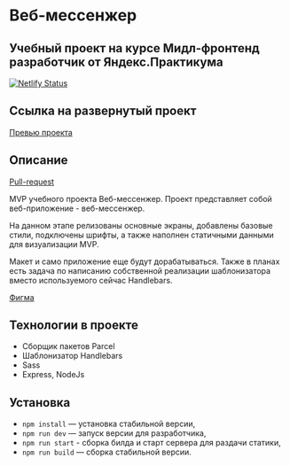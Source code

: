 # Веб-мессенжер
## Учебный проект на курсе Мидл-фронтенд разработчик от Яндекс.Практикума

[![Netlify Status](https://api.netlify.com/api/v1/badges/af26e999-afca-4a7f-8db3-4252e381bfb9/deploy-status)](https://app.netlify.com/sites/benevolent-fairy-61ee2e/deploys)

## Ссылка на развернутый проект

[Превью проекта](https://benevolent-fairy-61ee2e.netlify.app/)

## Описание

[Pull-request](https://github.com/solnishshka/middle.messenger.praktikum.yandex/pull/1)

MVP учебного проекта Веб-мессенжер. Проект представляет собой веб-приложение - веб-мессенжер.

На данном этапе релизованы основные экраны, добавлены базовые стили, подключены шрифты, а также наполнен статичными данными для визуализации MVP.

Макет и само приложение еще будут дорабатываться. Также в планах есть задача по написанию собственной реализации шаблонизатора вместо используемого сейчас Handlebars.

[Фигма](https://www.figma.com/file/C3IyyuTQjwcUAdD3k9XZiW/WEB-MESSENGER)

## Технологии в проекте

- Сборщик пакетов Parcel
- Шаблонизатор Handlebars
- Sass
- Express, NodeJs

## Установка

- `npm install` — установка стабильной версии,
- `npm run dev` — запуск версии для разработчика,
- `npm run start` - сборка билда и старт сервера для раздачи статики,
- `npm run build` — сборка стабильной версии.
